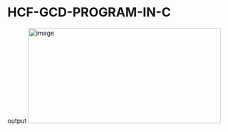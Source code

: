 
# HCF-GCD-PROGRAM-IN-C

output
<img width="432" height="214" alt="image" src="https://github.com/user-attachments/assets/87e4336e-ceac-44d3-b5aa-9a96b5aae9cb" />
